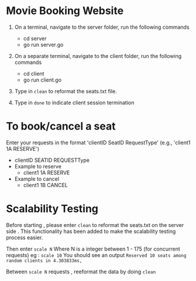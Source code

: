 # Movie Booking Website

1. On a terminal, navigate to the server folder, run the following commands
   - cd server
   - go run server.go

2. On a separate terminal, navigate to the client folder, run the following commands
   - cd client
   - go run client.go

3. Type in `clean` to reformat the seats.txt file. 

4. Type in `done` to indicate client session termination

# To book/cancel a seat

Enter your requests in the format 'clientID SeatID RequestType' (e.g., 'client1 1A RESERVE')

- clientID SEATID REQUESTType
- Example to reserve
   - client1 1A RESERVE
- Example to cancel
  - client1 1B CANCEL

# Scalability Testing 

Before starting , please enter `clean` to reformat the seats.txt on the server side .
This functionality has been added to make the scalability testing process easier.

Then enter `scale N` Where N is a integer between  1 - 175 (for concurrent requests)
eg : `scale 10`
You should see an output `Reserved 10 seats among random clients in 4.303833ms,` 

Between `scale N` requests , reeformat the data by doing `clean`

